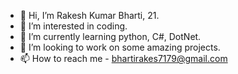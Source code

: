 - 👋 Hi, I’m Rakesh Kumar Bharti, 21.
- 👀 I’m interested in coding.
- 🌱 I’m currently learning python, C#, DotNet.
- 💞️ I’m looking to work on some amazing projects.
- 📫 How to reach me - bhartirakes7179@gmail.com

<!---
RedDrag911/RedDrag911 is a ✨ special ✨ repository because its `README.md` (this file) appears on your GitHub profile.
You can click the Preview link to take a look at your changes.
--->
